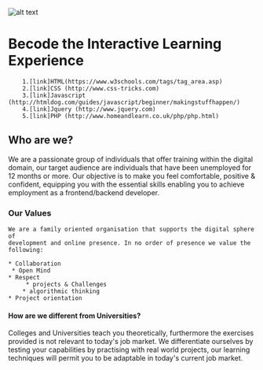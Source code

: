 
 
![alt text](http://register.becode.org/partners/images/SmallLogo.png "Logo Title Text 1")


# Becode the Interactive Learning Experience 

	 	1.[link]HTML(https://www.w3schools.com/tags/tag_area.asp)
	 	2.[link]CSS (http://www.css-tricks.com)
	 	3.[link]Javascript (http://htmldog.com/guides/javascript/beginner/makingstuffhappen/)
	 	4.[link]Jquery (http://www.jquery.com)
	 	5.[link]PHP (http://www.homeandlearn.co.uk/php/php.html)
		
## Who are we?

We are a passionate group of individuals that offer training within the digital domain, our target audience 
are individuals that have been unemployed for 12 months or more. Our objective is to make you feel comfortable,
positive & confident, equipping you with the essential skills enabling you to achieve employment as a frontend/backend developer.

###  Our Values
	
	We are a family oriented organisation that supports the digital sphere of
	development and online presence. In no order of presence we value the following:
      
	* Collaboration
	 * Open Mind
	* Respect
         * projects & Challenges
        * algorithmic thinking
	* Project orientation
	
#### How are we different from Universities?

Colleges and Universities teach you theoretically, furthermore the exercises provided is not relevant to
today's job market. We differentiate ourselves by testing your capabilities by practising with real world
projects, our learning techniques will permit you to be adaptable in today's current job market.
	
    
